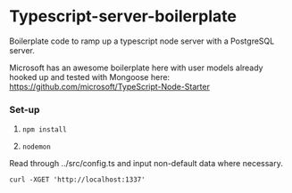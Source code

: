 # Typescript-server-boilerplate

Boilerplate code to ramp up a typescript node server with a PostgreSQL server. 

Microsoft has an awesome boilerplate here with user models already hooked up and tested with Mongoose here: https://github.com/microsoft/TypeScript-Node-Starter

### Set-up

1. ```npm install```

2. ```nodemon```

 Read through ../src/config.ts
and input non-default data where necessary.

```curl -XGET 'http://localhost:1337'``` 

